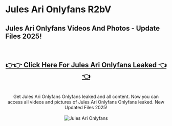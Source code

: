 # Jules Ari Onlyfans R2bV

<h2>Jules Ari Onlyfans Videos And Photos - Update Files 2025!</h2>
<br>
<div align="center">
<h2><a href="https://213.232.235.80/live/video.php?q=jules-ari-onlyfans" rel="nofollow">👉👉 Click Here For Jules Ari Onlyfans Leaked 👈👈</a></h2>

<br>
Get Jules Ari Onlyfans Onlyfans leaked and all content. Now you can access all videos and pictures of Jules Ari Onlyfans Onlyfans leaked. New Updated Files 2025!
<br>
<br>
<a href="https://213.232.235.80/live/video.php?q=jules-ari-onlyfans" rel="nofollow" data-target="animated-image.originalLink"><img src="https://i.imgur.com/dJHk4Zq.gif" alt="Jules Ari Onlyfans" style="max-width: 100%; display: inline-block;" data-target="animated-image.originalImage"></a>
</div>
<br>